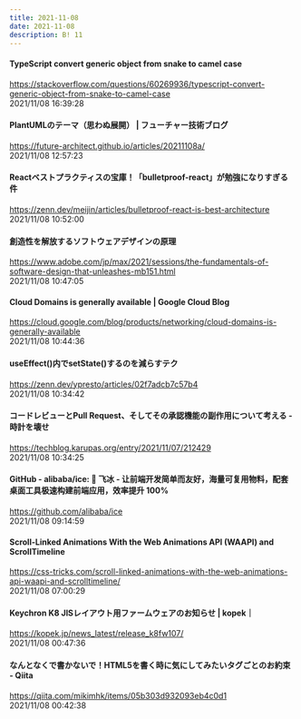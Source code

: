 ```yaml
---
title: 2021-11-08
date: 2021-11-08
description: B! 11
---
```


#### TypeScript convert generic object from snake to camel case
https://stackoverflow.com/questions/60269936/typescript-convert-generic-object-from-snake-to-camel-case<br>
2021/11/08 16:39:28<br>


#### PlantUMLのテーマ（思わぬ展開） | フューチャー技術ブログ
https://future-architect.github.io/articles/20211108a/<br>
2021/11/08 12:57:23<br>


#### Reactベストプラクティスの宝庫！「bulletproof-react」が勉強になりすぎる件
https://zenn.dev/meijin/articles/bulletproof-react-is-best-architecture<br>
2021/11/08 10:52:00<br>


#### 創造性を解放するソフトウェアデザインの原理
https://www.adobe.com/jp/max/2021/sessions/the-fundamentals-of-software-design-that-unleashes-mb151.html<br>
2021/11/08 10:47:05<br>


#### Cloud Domains is generally available | Google Cloud Blog
https://cloud.google.com/blog/products/networking/cloud-domains-is-generally-available<br>
2021/11/08 10:44:36<br>


#### useEffect()内でsetState()するのを減らすテク
https://zenn.dev/ypresto/articles/02f7adcb7c57b4<br>
2021/11/08 10:34:42<br>


#### コードレビューとPull Request、そしてその承認機能の副作用について考える - 時計を壊せ
https://techblog.karupas.org/entry/2021/11/07/212429<br>
2021/11/08 10:34:25<br>


#### GitHub - alibaba/ice: 🚀 飞冰 - 让前端开发简单而友好，海量可复用物料，配套桌面工具极速构建前端应用，效率提升 100%
https://github.com/alibaba/ice<br>
2021/11/08 09:14:59<br>


#### Scroll-Linked Animations With the Web Animations API (WAAPI) and ScrollTimeline
https://css-tricks.com/scroll-linked-animations-with-the-web-animations-api-waapi-and-scrolltimeline/<br>
2021/11/08 07:00:29<br>


#### Keychron K8 JISレイアウト用ファームウェアのお知らせ | kopek｜
https://kopek.jp/news_latest/release_k8fw107/<br>
2021/11/08 00:47:36<br>


#### なんとなくで書かないで！HTML5を書く時に気にしてみたいタグごとのお約束 - Qiita
https://qiita.com/mikimhk/items/05b303d932093eb4c0d1<br>
2021/11/08 00:42:38<br>


